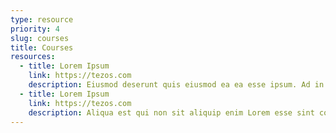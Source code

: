 ```yaml
---
type: resource
priority: 4
slug: courses
title: Courses
resources:
  - title: Lorem Ipsum
    link: https://tezos.com
    description: Eiusmod deserunt quis eiusmod ea ea esse ipsum. Ad in aute ipsum voluptate culpa cillum.
  - title: Lorem Ipsum
    link: https://tezos.com
    description: Aliqua est qui non sit aliquip enim Lorem esse sint consequat mollit voluptate veniam in.
---
```

